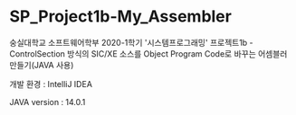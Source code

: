 # SP_Project1b-My_Assembler
숭실대학교 소프트웨어학부 2020-1학기 '시스템프로그래밍' 프로젝트1b - ControlSection 방식의 SIC/XE 소스를 Object Program Code로 바꾸는 어셈블러 만들기(JAVA 사용)

개발 환경 : IntelliJ IDEA

JAVA version : 14.0.1
